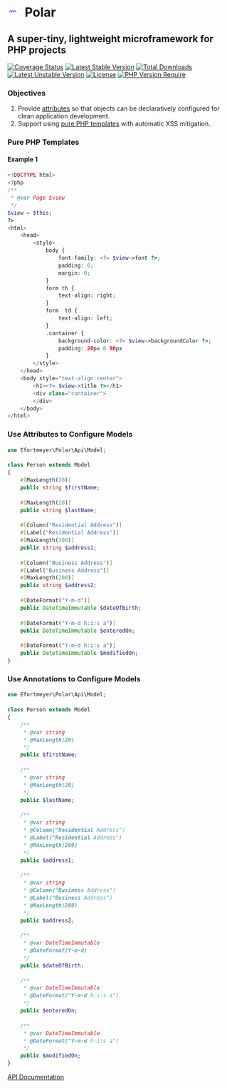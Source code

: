 # <img src="./phpolar.svg" width="24" style="padding-right:8px" /> Polar

## A super-tiny, lightweight microframework for PHP projects

[![Coverage Status](https://coveralls.io/repos/github/ericfortmeyer/polar/badge.svg?branch=main)](https://coveralls.io/repos/github/ericfortmeyer/polar/badge.svg?branch=main) [![Latest Stable Version](http://poser.pugx.org/efortmeyer/polar/v)](https://packagist.org/packages/efortmeyer/polar) [![Total Downloads](http://poser.pugx.org/efortmeyer/polar/downloads)](https://packagist.org/packages/efortmeyer/polar) [![Latest Unstable Version](http://poser.pugx.org/efortmeyer/polar/v/unstable)](https://packagist.org/packages/efortmeyer/polar) [![License](http://poser.pugx.org/efortmeyer/polar/license)](https://packagist.org/packages/efortmeyer/polar) [![PHP Version Require](http://poser.pugx.org/efortmeyer/polar/require/php)](https://packagist.org/packages/efortmeyer/polar)

### Objectives

1. Provide [attributes](#use-attributes-to-configure-models) so that objects can be declaratively configured for clean application development.
1. Support using [pure PHP templates](#pure-php-templates) with automatic XSS mitigation.


### Pure PHP Templates

#### Example 1
```php
<!DOCTYPE html>
<?php
/**
 * @var Page $view
 */
$view = $this;
?>
<html>
    <head>
        <style>
            body {
                font-family: <?= $view->font ?>;
                padding: 0;
                margin: 0;
            }
            form th {
                text-align: right;
            }
            form  td {
                text-align: left;
            }
            .container {
                background-color: <?= $view->backgroundColor ?>;
                padding: 20px 0 90px
            }
        </style>
    </head>
    <body style="text-align:center">
        <h1><?= $view->title ?></h1>
        <div class="container">
        </div>
    </body>
</html>
```

### Use Attributes to Configure Models
```php
use Efortmeyer\Polar\Api\Model;

class Person extends Model
{
    #[MaxLength(20)]
    public string $firstName;

    #[MaxLength(20)]
    public string $lastName;

    #[Column("Residential Address")]
    #[Label("Residential Address")]
    #[MaxLength(200)]
    public string $address1;

    #[Column("Business Address")]
    #[Label("Business Address")]
    #[MaxLength(200)]
    public string $address2;

    #[DateFormat("Y-m-d")]
    public DateTimeImmutable $dateOfBirth;

    #[DateFormat("Y-m-d h:i:s a")]
    public DateTimeImmutable $enteredOn;

    #[DateFormat("Y-m-d h:i:s a")]
    public DateTimeImmutable $modifiedOn;
}
```

### Use Annotations to Configure Models
```php
use Efortmeyer\Polar\Api\Model;

class Person extends Model
{
    /**
     * @var string
     * @MaxLength(20)
     */
    public $firstName;

    /**
     * @var string
     * @MaxLength(20)
     */
    public $lastName;

    /**
     * @var string
     * @Column("Residential Address")
     * @Label("Residential Address")
     * @MaxLength(200)
     */
    public $address1;

    /**
     * @var string
     * @Column("Business Address")
     * @Label("Business Address")
     * @MaxLength(200)
     */
    public $address2;

    /**
     * @var DateTimeImmutable
     * @DateFormat(Y-m-d)
     */
    public $dateOfBirth;

    /**
     * @var DateTimeImmutable
     * @DateFormat("Y-m-d h:i:s a")
     */
    public $enteredOn;

    /**
     * @var DateTimeImmutable
     * @DateFormat("Y-m-d h:i:s a")
     */
    public $modifiedOn;
}
```


[API Documentation](https://ericfortmeyer.github.io/polar-docs)
